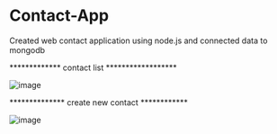 # Contact-App
Created web contact application using node.js and connected data to mongodb

************* contact list ******************

![image](https://user-images.githubusercontent.com/92861422/214903373-16cbe7cc-3586-40e5-b197-452ced27cd6d.png)


************** create new contact ************

![image](https://user-images.githubusercontent.com/92861422/214903442-6f6ca22e-514a-45be-aec6-980752ac2a69.png)
